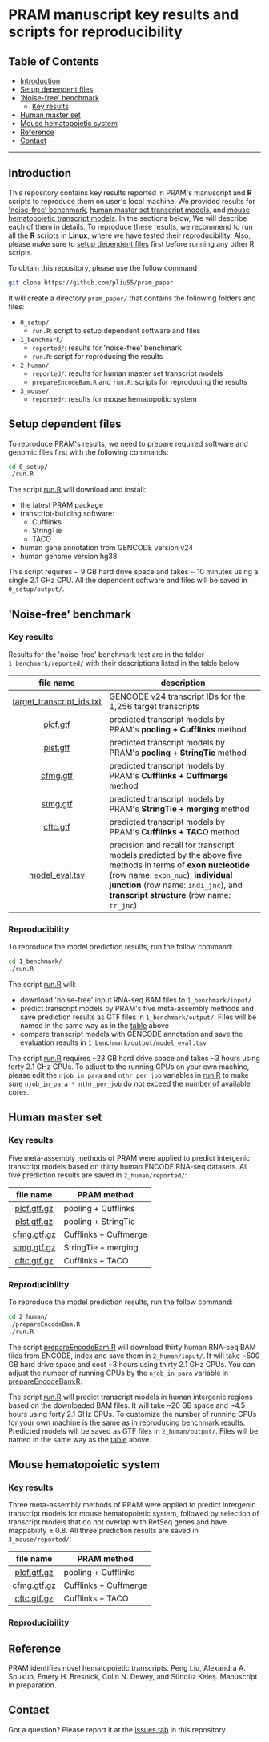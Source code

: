 PRAM manuscript key results and scripts for reproducibility
===========================================================

Table of Contents
-----------------

* [Introduction](#Introduction)
* [Setup dependent files](#Setup-dependent-files)
* ['Noise-free' benchmark](#Noise-free-benchmark)
    * [Key results](#Noise-free-benchmark-key-results)
* [Human master set](#Human-master-set)
* [Mouse hematopoietic system](#Mouse-hematopoietic-system)
* [Reference](#Reference)
* [Contact](#Contact)

* * *

## <a name='Introduction'></a> Introduction

This repository contains key results reported in PRAM's manuscript and __R__ 
scripts to reproduce them on user's local machine.  We provided results for 
['noise-free' benchmark](#Noise-free-benchmark), 
[human master set transcript models](#Human-master-set), and 
[mouse hematopoietic transcript models](#Mouse-hematopoietic-system). 
In the sections below, We will describe each of them in details.  To reproduce 
these results, we recommend to run all the __R__ scripts in __Linux__, where 
we have tested their reproducibility.  Also, please make sure 
to [setup dependent files](#Setup-dependent-files) first before running any 
other R scripts.

To obtain this repository, please use the follow command

```bash
git clone https://github.com/pliu55/pram_paper
```

It will create a directory `pram_paper/` that contains the following folders 
and files:
- `0_setup/` 
  - `run.R`: script to setup dependent software and files
- `1_benchmark/` 
  - `reported/`: results for 'noise-free' benchmark
  - `run.R`: script for reproducing the results
- `2_human/`: 
  - `reported/`: results for human master set transcript models
  - `prepareEncodeBam.R` and `run.R`: scripts for reproducing the results
- `3_mouse/`: 
  - `reported/`: results for mouse hematopoitic system

## <a name='Setup-dependent-files'></a> Setup dependent files

To reproduce PRAM's results, we need to prepare required software and genomic
files first with the following commands: 

```bash
cd 0_setup/
./run.R
```

The script [run.R](0_setup/run.R) will download and install:
- the latest PRAM package
- transcript-building software:
  - Cufflinks
  - StringTie
  - TACO
- human gene annotation from GENCODE version v24
- human genome version hg38

This script requires ~ 9 GB hard drive space and takes ~ 10 minutes using a 
single 2.1 GHz CPU.  All the dependent software and files will be 
saved in `0_setup/output/`.



## <a name='Noise-free-benchmark'></a> 'Noise-free' benchmark

### <a name='Noise-free-benchmark-key-results'></a> Key results

Results for the 'noise-free' benchmark test are in the folder 
`1_benchmark/reported/` with their descriptions listed in the table below

| file name | description |
|:---------:|-------------|
| [target_transcript_ids.txt](1_benchmark/reported/target_transcript_ids.txt) | GENCODE v24 transcript IDs for the 1,256 target transcripts|
| [plcf.gtf](1_benchmark/reported/plcf.gtf) | predicted transcript models by PRAM's __pooling + Cufflinks__ method|
| [plst.gtf](1_benchmark/reported/plst.gtf) | predicted transcript models by PRAM's __pooling + StringTie__ method|
| [cfmg.gtf](1_benchmark/reported/cfmg.gtf) | predicted transcript models by PRAM's __Cufflinks + Cuffmerge__ method|
| [stmg.gtf](1_benchmark/reported/stmg.gtf) | predicted transcript models by PRAM's __StringTie + merging__ method|
| [cftc.gtf](1_benchmark/reported/cftc.gtf) | predicted transcript models by PRAM's __Cufflinks + TACO__ method|
| [model_eval.tsv](1_benchmark/reported/model_eval.tsv) | precision and recall for transcript models predicted by the above five methods in terms of __exon nucleotide__ (row name: `exon_nuc`), __individual junction__ (row name: `indi_jnc`), and __transcript structure__ (row name: `tr_jnc`) |

<!--
`1_benchmark/`
  input/ bam is from `repe/known/12_poolTgtBam/`
  upload to [Sunduz's ftp server](ftp://ftp.cs.wisc.edu/pub/users/kelesgroup/pliu/pram_paper/known/12_poolTgtBam/)

  `reported/`: 
  - gtf:  `known/13_buildMdl/`
  - eval: meta methods from `known/14_evalMdl/mode.tsv`
  - tgtids: tgtids from `known/09_selTgt.tsv`
-->

### <a name='Noise-free-benchmark-reproducibility'></a> Reproducibility

To reproduce the model prediction results, run the follow command:

```bash
cd 1_benchmark/
./run.R
```

The script [run.R](1_benchmark/run.R) will:
- download 'noise-free' input RNA-seq BAM files to `1_benchmark/input/`
- predict transcript models by PRAM's five meta-assembly methods and save 
  prediction results as GTF files in `1_benchmark/output/`. Files will be 
  named in
  the same way as in the [table](#Noise-free-benchmark-key-results) above
- compare transcript models with GENCODE annotation and save the evaluation
  results in `1_benchmark/output/model_eval.tsv`

The script [run.R](1_benchmark/run.R) requires ~23 GB hard drive space and 
takes ~3 hours using forty 2.1 GHz CPUs. To adjust to the running CPUs on your 
own machine, please edit the `njob_in_para` and `nthr_per_job` variables in 
[run.R](1_benchmark/run.R) to make sure `njob_in_para * nthr_per_job` do not
exceed the number of available cores.


## <a name='Human-master-set'></a> Human master set

### <a name='Human-master-set-key-results'></a> Key results

Five meta-assembly methods of PRAM were applied to predict intergenic 
transcript models based on thirty human ENCODE RNA-seq datasets.  All five 
prediction results are saved in `2_human/reported/`:

| file name | PRAM method |
|:---------:|-------------|
| [plcf.gtf.gz](2_human/reported/plcf.gtf.gz) | pooling + Cufflinks   |
| [plst.gtf.gz](2_human/reported/plst.gtf.gz) | pooling + StringTie   |
| [cfmg.gtf.gz](2_human/reported/cfmg.gtf.gz) | Cufflinks + Cuffmerge |
| [stmg.gtf.gz](2_human/reported/stmg.gtf.gz) | StringTie + merging   |
| [cftc.gtf.gz](2_human/reported/cftc.gtf.gz) | Cufflinks + TACO      |

<!--
assume 2.1 GHz, 40 cores machine

`2_human/`
  `reported/`: `known/23_selIgMdl/`
-->

### <a name='Human-master-set-reproducibility'></a> Reproducibility

To reproduce the model prediction results, run the follow command:

```bash
cd 2_human/
./prepareEncodeBam.R
./run.R
```

The script [prepareEncodeBam.R](2_human/prepareEncodeBam.R) will download
thirty human RNA-seq BAM files from ENCODE, index and save them in 
`2_human/input/`.  It will take ~500 GB hard drive space and cost ~3 hours 
using thirty 2.1 GHz CPUs.  You can adjust the number of running CPUs by the 
`njob_in_para` variable in [prepareEncodeBam.R](2_human/prepareEncodeBam.R).


The script [run.R](2_human/run.R) will predict transcript models in human 
intergenic regions based on the downloaded BAM files.  It will take ~20 GB 
space and ~4.5 hours using forty 2.1 GHz CPUs.  To customize the number of 
running CPUs for your own machine is the same as in 
[reproducing benchmark results](#Noise-free-benchmark-reproducibility). 
Predicted models will be saved as GTF files in `2_human/output/`.  Files will
be named in the same way as the [table](#Human-master-set-key-results) above.


## <a name='Mouse-hematopoietic-system'></a> Mouse hematopoietic system

### <a name='Mouse-hematopoietic-system-key-results'></a> Key results

Three meta-assembly methods of PRAM were applied to predict intergenic 
transcript models for mouse hematopoietic system, followed by selection of 
transcript models that do not overlap with RefSeq genes and have mappability 
≥ 0.8. All three prediction results are saved in `3_mouse/reported/`:

| file name | PRAM method |
|:---------:|-------------|
| [plcf.gtf.gz](3_mouse/reported/plcf.gtf.gz) | pooling + Cufflinks   |
| [cfmg.gtf.gz](3_mouse/reported/cfmg.gtf.gz) | Cufflinks + Cuffmerge |
| [cftc.gtf.gz](3_mouse/reported/cftc.gtf.gz) | Cufflinks + TACO      |

<!--
reported/ is from gata/86_4paper/
-->

### <a name='Mouse-hematopoietic-system-reproducibility'></a> Reproducibility

<!--
`3_mouse/`:
- my run aligned FASTQ with GENCODE vM9
- ENCODE BAM based on GENCODE vM4 and some entries do not have BAM available, 
  e.g.  ENCSR000CLU (416B) or ENCSR000CLY (BCell).
- Therefore, we cannot simply download BAM from ENCODE and run PRAM to reproduce
  the results reported in the paper.  Instead, I will provided the results.
- If needed, I can upload the ~750G Bam to an FTP server 
- the way to predict models by PRAM are the same as in human
- selectiong by mpp and refseq, see manuscript
-->
 

## <a name="Reference"></a> Reference

PRAM identifies novel hematopoietic transcripts. Peng Liu, Alexandra A. Soukup, Emery H. Bresnick, Colin N. Dewey, and Sündüz Keleş. Manuscript in preparation.


## <a name="Contact"></a> Contact

Got a question? Please report it at the [issues tab](https://github.com/pliu55/pram_paper/issues) in this repository.
